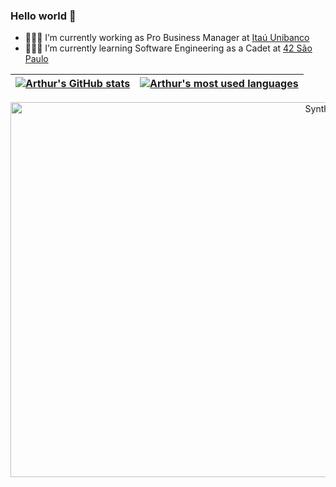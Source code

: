 ### Hello world 👋

- 👨🏻‍💼 I’m currently working as Pro Business Manager at [Itaú Unibanco](https://www.itau.com.br/empresas)
- 🧙🏻‍♂️ I’m currently learning Software Engineering as a Cadet at [42 São Paulo](https://www.42sp.org.br/)


| [![Arthur's GitHub stats](https://github-readme-stats.vercel.app/api?username=arthutl&count_private=true&show_icons=true&hide=issues&hide_border=true&theme=material-palenight)](https://github.com/arthutl?tab=repositories) | [![Arthur's most used languages](https://github-readme-stats.vercel.app/api/top-langs/?username=arthutl&layout=compact&hide_border=true&theme=material-palenight)](https://github.com/arthutl?tab=repositories) |
|:-:|:-:|

<p align="center"><img src="https://thumbs.gfycat.com/GoodnaturedFondGaur-size_restricted.gif" alt="Synthwave" height="600" width="1000"></p>
